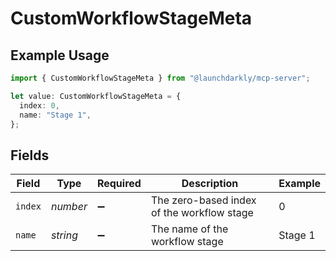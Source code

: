 # CustomWorkflowStageMeta

## Example Usage

```typescript
import { CustomWorkflowStageMeta } from "@launchdarkly/mcp-server";

let value: CustomWorkflowStageMeta = {
  index: 0,
  name: "Stage 1",
};
```

## Fields

| Field                                      | Type                                       | Required                                   | Description                                | Example                                    |
| ------------------------------------------ | ------------------------------------------ | ------------------------------------------ | ------------------------------------------ | ------------------------------------------ |
| `index`                                    | *number*                                   | :heavy_minus_sign:                         | The zero-based index of the workflow stage | 0                                          |
| `name`                                     | *string*                                   | :heavy_minus_sign:                         | The name of the workflow stage             | Stage 1                                    |